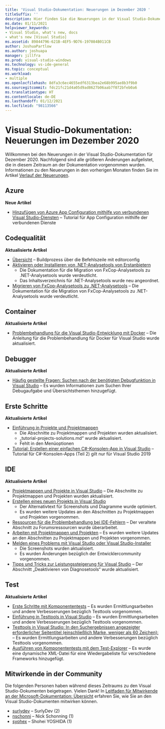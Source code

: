```yaml
---
title: 'Visual Studio-Dokumentation: Neuerungen im Dezember 2020 '
titleSuffix: ''
description: Hier finden Sie die Neuerungen in der Visual Studio-Dokumentation für Dezember 2020.
ms.date: 01/11/2021
helpviewer_keywords:
- Visual Studio, what's new, docs
- what's new [Visual Studio]
ms.assetid: 89844796-621B-4EF5-9D76-197084B011CB
author: JoshuaPartlow
ms.author: joshuapa
manager: jillfra
ms.prod: visual-studio-windows
ms.technology: vs-ide-general
ms.topic: conceptual
ms.workload:
- multiple
ms.openlocfilehash: 8dfa3c6ec4655edf6313bea2e68b995ae8b3f9b0
ms.sourcegitcommit: fdc21fc21d4a05d9ad8627b06aab7f072bfeb0a6
ms.translationtype: HT
ms.contentlocale: de-DE
ms.lasthandoff: 01/12/2021
ms.locfileid: "98113566"
---
```

# <a name="visual-studio-docs-whats-new-for-december-2021"></a>Visual Studio-Dokumentation: Neuerungen im Dezember 2020

Willkommen bei den Neuerungen in der Visual Studio-Dokumentation für Dezember 2020. Nachfolgend sind alle größeren Änderungen aufgelistet, die in diesem Zeitraum an der Dokumentation vorgenommen wurden. Informationen zu den Neuerungen in den vorherigen Monaten finden Sie im Artikel [Verlauf der Neuerungen](whats-new-visual-studio-docs-history.md).

## <a name="azure"></a>Azure

**Neue Artikel**

- [Hinzufügen von Azure App Configuration mithilfe von verbundenen Visual Studio-Diensten](../azure/vs-azure-tools-connected-services-app-configuration.md) – Tutorial für App Configuration mithilfe der verbundenen Dienste

## <a name="code-quality"></a>Codequalität

**Aktualisierte Artikel**

- [Übersicht](../code-quality/use-roslyn-analyzers.md) – Buildprozess über die Befehlszeile mit editorconfig
- [Aktivieren oder Installieren von .NET-Analysetools von Erstanbietern](../code-quality/install-net-analyzers.md)
  - Die Dokumentation für die Migration von FxCop-Analysetools zu .NET-Analysetools wurde verdeutlicht.
  - Das Inhaltsverzeichnis für .NET-Analysetools wurde neu angeordnet.
- [Migrieren von FxCop-Analysetools zu .NET-Analysetools](../code-quality/migrate-from-fxcop-analyzers-to-net-analyzers.md) – Die Dokumentation für die Migration von FxCop-Analysetools zu .NET-Analysetools wurde verdeutlicht.

## <a name="containers"></a>Container

**Aktualisierte Artikel**

- [Problembehandlung für die Visual Studio-Entwicklung mit Docker](../containers/troubleshooting-docker-errors.md) – Die Anleitung für die Problembehandlung für Docker für Visual Studio wurde aktualisiert.

## <a name="debugger"></a>Debugger

**Aktualisierte Artikel**

- [Häufig gestellte Fragen: Suchen nach der benötigten Debugfunktion in Visual Studio](../debugger/find-your-debugging-task.md) – Es wurden Informationen zum Suchen Ihrer Debugaufgabe und Übersichtsthemen hinzugefügt.

## <a name="get-started"></a>Erste Schritte

**Aktualisierte Artikel**

- [Einführung in Projekte und Projektmappen](../get-started/tutorial-projects-solutions.md)
  - Die Abschnitte zu Projektmappen und Projekten wurden aktualisiert.
  - „tutorial-projects-solutions.md“ wurde aktualisiert.
  - Fehlt in den Menüoptionen
- [Tutorial: Erstellen einer einfachen C#-Konsolen-App in Visual Studio](../get-started/csharp/tutorial-console.md) – Tutorial für C#-Konsolen-Apps (Teil 2) gilt nur für Visual Studio 2019

## <a name="ide"></a>IDE

**Aktualisierte Artikel**

- [Projektmappen und Projekte in Visual Studio](./solutions-and-projects-in-visual-studio.md) – Die Abschnitte zu Projektmappen und Projekten wurden aktualisiert.
- [Erstellen eines neuen Projekts in Visual Studio](./create-new-project.md)
  - Der Alternativtext für Screenshots und Diagramme wurde optimiert.
  - Es wurden weitere Updates an den Abschnitten zu Projektmappen und Projekten vorgenommen.
- [Ressourcen für die Problembehandlung bei IDE-Fehlern](./reference/resources-for-troubleshooting-integrated-development-environment-errors.md) – Der veraltete Abschnitt zu Forumsressourcen wurde überarbeitet.
- [Arbeiten mit Projektmappen und Projekten](./creating-solutions-and-projects.md) – Es wurden weitere Updates an den Abschnitten zu Projektmappen und Projekten vorgenommen.
- [Melden eines Problems mit Visual Studio oder Visual Studio-Installer](./how-to-report-a-problem-with-visual-studio.md)
  - Die Screenshots wurden aktualisiert.
  - Es wurden Änderungen bezüglich der Entwicklercommunity vorgenommen.
- [Tipps und Tricks zur Leistungssteigerung für Visual Studio](./visual-studio-performance-tips-and-tricks.md) – Der Abschnitt „Deaktivieren von Diagnosetools“ wurde aktualisiert.

## <a name="test"></a>Test

**Aktualisierte Artikel**

- [Erste Schritte mit Komponententests](../test/getting-started-with-unit-testing.md) – Es wurden Ermittlungsarbeiten und andere Verbesserungen bezüglich Testtools vorgenommen.
- [Einführung in Testtools in Visual Studio](../test/improve-code-quality.md) – Es wurden Ermittlungsarbeiten und andere Verbesserungen bezüglich Testtools vorgenommen.
- [Testtools in Visual Studio: In den Suchergebnissen angezeigter erforderlicher Seitentitel (einschließlich Marke, weniger als 60 Zeichen):](../test/index.yml) – Es wurden Ermittlungsarbeiten und andere Verbesserungen bezüglich Testtools vorgenommen.
- [Ausführen von Komponententests mit dem Test-Explorer](../test/run-unit-tests-with-test-explorer.md) – Es wurde eine dynamische XML-Datei für eine Wiedergabeliste für verschiedene Frameworks hinzugefügt.

## <a name="community-contributors"></a>Mitwirkende in der Community

Die folgenden Personen haben während dieses Zeitraums zu den Visual Studio-Dokumenten beigetragen. Vielen Dank! In [Leitfaden für Mitwirkende an der Microsoft-Dokumentation: Übersicht](/contribute/) erfahren Sie, wie Sie an den Visual Studio-Dokumenten mitwirken können.

- [surlydev](https://github.com/surlydev) – SurlyDev (2)
- [nschonni](https://github.com/nschonni) – Nick Schonning (1)
- [syohex](https://github.com/syohex) – Shohei YOSHIDA (1)
